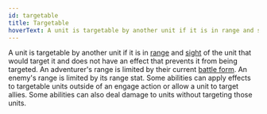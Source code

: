 ```yaml
---
id: targetable
title: Targetable
hoverText: A unit is targetable by another unit if it is in range and sight of the unit that would target it and does not have an effect that prevents it from being targeted.
---
```


A unit is targetable by another unit if it is in [range](/docs/glossary/range) and [sight](/docs/glossary/sight) of the unit that would target it and does not have an effect that prevents it from being targeted. An adventurer's range
is limited by their current [battle form](/docs/battle-forms). An enemy's range is limited by its range stat. Some abilities can apply effects to targetable units outside of an engage action or allow a unit to target allies. Some abilities can also deal damage to units without targeting those units.
